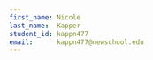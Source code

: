 ```yaml
---
first_name: Nicole
last_name:  Kapper
student_id: kappn477
email:      kappn477@newschool.edu
---
```

